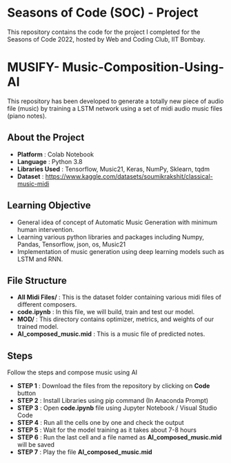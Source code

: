 # Seasons of Code (SOC) - Project
This repository contains the code for the project I completed for the Seasons of Code 2022, hosted by Web and Coding Club, IIT Bombay.

# MUSIFY- Music-Composition-Using-AI
This repository has been developed to generate a totally new piece of audio file (music) by training a LSTM network using a set of midi audio music files (piano notes).

## About the Project

* **Platform** : Colab Notebook
* **Language** : Python 3.8
* **Libraries Used** : Tensorflow, Music21, Keras, NumPy, Sklearn, tqdm
* **Dataset** : https://www.kaggle.com/datasets/soumikrakshit/classical-music-midi

## Learning Objective
* General idea of concept of Automatic Music Generation with minimum human intervention.
* Learning various python libraries and packages including Numpy, Pandas, Tensorflow, json, os, Music21 
* Implementation of music generation using deep learning models such as LSTM and RNN.

## File Structure
* **All Midi Files/** : This is the dataset folder containing various midi files of different composers.
* **code.ipynb** : In this file, we will build, train and test our model.
* **MOD/** : This directory contains optimizer, metrics, and weights of our trained model.
* **AI_composed_music.mid** : This is a music file of predicted notes.

## Steps
Follow the steps and compose music using AI

* **STEP 1** : Download the files from the repository by clicking on **Code** button
* **STEP 2** : Install Libraries using pip command (In Anaconda Prompt)
* **STEP 3** : Open **code.ipynb** file using Jupyter Notebook / Visual Studio Code
* **STEP 4** : Run all the cells one by one and check the output
* **STEP 5** : Wait for the model training as it takes about 7-8 hours
* **STEP 6** : Run the last cell and a file named as **AI_composed_music.mid** will be saved
* **STEP 7** : Play the file **AI_composed_music.mid**
